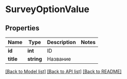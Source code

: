 # SurveyOptionValue

## Properties
Name | Type | Description | Notes
------------ | ------------- | ------------- | -------------
**id** | **int** | ID | 
**title** | **string** | Название | 

[[Back to Model list]](../README.md#documentation-for-models) [[Back to API list]](../README.md#documentation-for-api-endpoints) [[Back to README]](../README.md)


